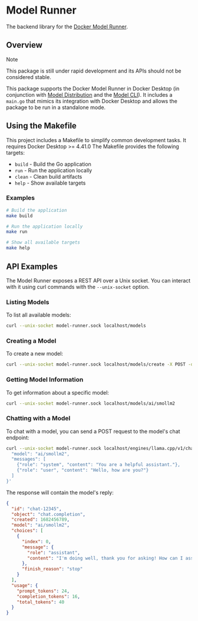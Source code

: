 # Model Runner

The backend library for the
[Docker Model Runner](https://docs.docker.com/desktop/features/model-runner/).

## Overview

> [!NOTE]
> This package is still under rapid development and its APIs should not be
> considered stable.

This package supports the Docker Model Runner in Docker Desktop (in conjunction
with [Model Distribution](https://github.com/docker/model-distribution) and the
[Model CLI](https://github.com/docker/model-cli)). It includes a `main.go` that
mimics its integration with Docker Desktop and allows the package to be run in a
standalone mode.

## Using the Makefile

This project includes a Makefile to simplify common development tasks. It requires Docker Desktop >= 4.41.0 
The Makefile provides the following targets:

- `build` - Build the Go application
- `run` - Run the application locally
- `clean` - Clean build artifacts
- `help` - Show available targets

### Examples

```sh
# Build the application
make build

# Run the application locally
make run

# Show all available targets
make help
```

## API Examples

The Model Runner exposes a REST API over a Unix socket. You can interact with it using curl commands with the `--unix-socket` option.

### Listing Models

To list all available models:

```sh
curl --unix-socket model-runner.sock localhost/models
```

### Creating a Model

To create a new model:

```sh
curl --unix-socket model-runner.sock localhost/models/create -X POST -d '{"from": "ai/smollm2:"}'
```

### Getting Model Information

To get information about a specific model:

```sh
curl --unix-socket model-runner.sock localhost/models/ai/smollm2
```

### Chatting with a Model

To chat with a model, you can send a POST request to the model's chat endpoint:

```sh
curl --unix-socket model-runner.sock localhost/engines/llama.cpp/v1/chat/completions -X POST -d '{
  "model": "ai/smollm2",
  "messages": [
    {"role": "system", "content": "You are a helpful assistant."},
    {"role": "user", "content": "Hello, how are you?"}
  ]
}'
```

The response will contain the model's reply:

```json
{
  "id": "chat-12345",
  "object": "chat.completion",
  "created": 1682456789,
  "model": "ai/smollm2",
  "choices": [
    {
      "index": 0,
      "message": {
        "role": "assistant",
        "content": "I'm doing well, thank you for asking! How can I assist you today?"
      },
      "finish_reason": "stop"
    }
  ],
  "usage": {
    "prompt_tokens": 24,
    "completion_tokens": 16,
    "total_tokens": 40
  }
}
```